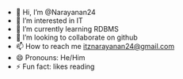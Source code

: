 - 👋 Hi, I’m @Narayanan24
- 👀 I’m interested in IT
- 🌱 I’m currently learning RDBMS
- 💞️ I’m looking to collaborate on github
- 📫 How to reach me itznarayanan24@gmail.com
- 😄 Pronouns: He/Him
- ⚡ Fun fact: likes reading

<!---
Narayanan24/Narayanan24 is a ✨ special ✨ repository because its `README.md` (this file) appears on your GitHub profile.
You can click the Preview link to take a look at your changes.
--->
